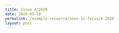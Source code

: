 ```yaml
---
title: Issue 4/2020
date: 2020-05-19
permalink: /example-resource/news-in-focus/4-2020
layout: post
---
```

